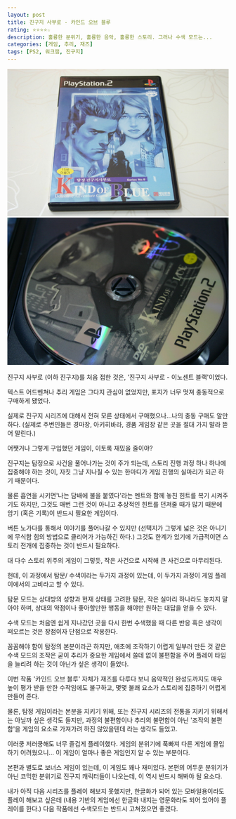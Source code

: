 ```yaml
---
layout: post
title: 진구지 사부로 - 카인드 오브 블루
rating: ⭐️⭐️⭐️⭐️☆
description: 훌륭한 분위기, 훌륭한 음악, 훌륭한 스토리. 그러나 수색 모드는...
categories: [게임, 추리, 재즈]
tags: [PS2, 워크잼, 진구지]
---
```


![진구지](../../img/2010/jinguji_kind_of_blue_01.jpg)
![진구지](../../img/2010/jinguji_kind_of_blue_02.jpg)

진구지 사부로 (이하 진구지)를 처음 접한 것은, '진구지 사부로 - 이노센트 블랙'이었다.

텍스트 어드벤쳐나 추리 게임은 그다지 관심이 없었지만, 표지가 너무 멋져 충동적으로 구매하게 됐었다.

실제로 진구지 시리즈에 대해서 전혀 모른 상태에서 구매했으나...나의 충동 구매도 알만하다. (실제로 주변인들은 경마장, 아키히바라, 경품 게임장 같은 곳을 절대 가지 말라 뜯어 말린다.)

어쨋거나 그렇게 구입했던 게임이, 이토록 재밌을 줄이야?

진구지는 탐정으로 사건을 풀어나가는 것이 주가 되는데, 스토리 진행 과정 하나 하나에 집중해야 하는 것이, 자칫 그냥 지나칠 수 있는 한마디가 게임 진행의 실마리가 되곤 하기 때문이다.

물론 흡연을 시키면'나는 담배에 불을 붙였다'라는 멘트와 함께 놓친 힌트를 복기 시켜주기도 하지만, 그것도 매번 그런 것이 아니고 추상적인 힌트를 던져줄 때가 많기 때문에 암기 (혹은 기록)이 반드시 필요한 게임이다.

버튼 노가다를 통해서 이야기를 풀어나갈 수 있지만 (선택지가 그렇게 넓은 것은 아니기에 무식함 힘의 방법으로 클리어가 가능하긴 하다.) 그것도 한계가 있기에 가급적이면 스토리 전개에 집중하는 것이 반드시 필요하다.

대 다수 스토리 위주의 게임이 그렇듯, 작은 사건으로 시작해 큰 사건으로 마무리된다.

헌데, 이 과정에서 탐문/ 수색이라는 두가지 과정이 있는데, 이 두가지 과정이 게임 플레이에서의 고비라고 할 수 있다.

탐문 모드는 상대방의 성향과 현재 상태를 고려한 탐문, 작은 실마리 하나라도 놓치지 말아야 하며, 상대의 약점이나 좋아할만한 행동을 해야만 원하는 대답을 얻을 수 있다.

수색 모드는 처음엔 쉽게 지나갔던 곳을 다시 한번 수색했을 때 다른 반응 혹은 생각이 떠오르는 것은 장점이자 단점으로 작용한다.

꼼꼼해야 함이 탐정의 본분이라곤 하지만, 애초에 조작하기 어렵게 일부러 만든 것 같은 수색 모드의 조작은 굳이 추리가 중요한 게임에서 쓸데 없이 불편함을 주어 플레이 타임을 늘리려 하는 것이 아닌가 싶은 생각이 들었다.

이번 작품 '카인드 오브 블루' 자체가 재즈를 다루다 보니 음악적인 완성도까지도 매우 높이 평가 받을 만한 수작임에도 불구하고, 몇몇 불쾌 요소가 스토리에 집중하기 어렵게 만들어 준다.

물론, 탐정 게임이라는 본분을 지키기 위해, 또는 진구지 시리즈의 전통을 지키기 위해서는 아닐까 싶은 생각도 들지만, 과정의 불편함이나 추리의 불편함이 아닌 '조작의 불편함'을 게임의 요소로 가져가려 하진 않았을텐데 라는 생각도 들었고.

이러쿵 저러쿵해도 너무 즐겁게 플레이했다. 게임의 분위기에 푹빠져 다른 게임에 몰입하기 어려웠으니... 이 게임이 얼마나 좋은 게임인지 알 수 있는 부분이다.

본편과 별도로 보너스 게임이 있는데, 이 게임도 꽤나 재미있다. 본편의 어두운 분위기가 아닌 코믹한 분위기로 진구지 캐릭터들이 나오는데, 이 역시 반드시 해봐야 될 요소다.

내가 아직 다음 시리즈를 플레이 해보지 못했지만, 한글화가 되어 있는 모바일용이라도 플레이 해보고 싶은데 (내용 기반의 게임에선 한글화 내지는 영문화라도 되어 있어야 플레이를 한다.) 다음 작품에선 수색모드는 반드시 고쳐졌으면 좋겠다.
